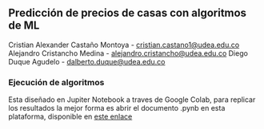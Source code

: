## Predicción de precios de casas con algoritmos de ML

Cristian Alexander Castaño Montoya - cristian.castano1@udea.edu.co
Alejandro Cristancho Medina - alejandro.cristancho@udea.edu.co
Diego Duque Agudelo - dalberto.duque@udea.edu.co

### Ejecución de algoritmos

Esta diseñado en Jupiter Notebook a traves de Google Colab, para replicar los resultados la mejor forma es abrir el documento .pynb en esta plataforma, disponible en [este enlace](https://colab.research.google.com/drive/1Ja1c-4aSK42ocgbgPNyYo9TIc9gHmQrM#scrollTo=davqlx7e6lRB)
